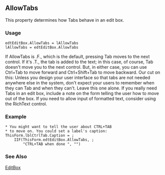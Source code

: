 ## AllowTabs

This property determines how Tabs behave in an edit box. 

### Usage

```foxpro
edtEditBox.AllowTabs = lAllowTabs
lAllowTabs = edtEditBox.AllowTabs
```

If AllowTabs is .F., which is the default, pressing Tab moves to the next control. If it's .T., the tab is added to the text; in this case, of course, Tab doesn't move you to the next control. But, in either case, you can use Ctrl+Tab to move forward and Ctrl+Shift+Tab to move backward. Our cut on this: Unless you design your user interface so that tabs are not needed anywhere else in the system, don't expect your users to remember when they can Tab and when they can't. Leave this one alone. If you really need Tabs in an edit box, include a note on the form telling the user how to move out of the box. If you need to allow input of formatted text, consider using the RichText control.

### Example

```foxpro
* You might want to tell the user about CTRL+TAB
* to move on. You could set a label's caption:
ThisForm.lblCtrlTab.Caption = ;
    IIF(ThisForm.edtEditBox.AllowTabs, ;
        "CTRL+TAB when done ", "")
```
### See Also

[EditBox](s4g498.md)